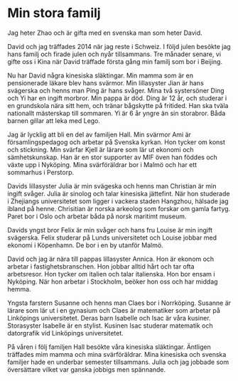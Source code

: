 # Min stora familj

Jag heter Zhao och är gifta med en svenska man som heter David.

David och jag träffades 2014 när jag reste i Schweiz. I följd julen besökte jag hans familj och firade julen och nyår tillsammans. Tre månader senare, vi gifte oss i Kina när David träffade första gång min familj som bor i Beijing.

Nu har David några kinesiska släktingar. Min mamma som är en pensionerade läkare blev hans svärmor. Min lillasyster Jian är hans svägerska och henns man Ping är hans svåger. Mina två systersöner Ding och Yi har en ingift morbror. Min pappa är död. Ding är 12 år, och studerar i en grundskola nära sitt hem, och tränar bågskytte på fritided. Han ska tväla nationallt mästerskap till sommaren. Yi är 6 år yngre än sin storabror. Båda barnen gillar att leka med Lego.   

Jag är lycklig att bli en del av familjen Hall. Min svärmor Ami är församlingspedagog och arbetar på Svenska kyrkan. Hon tycker om konst och stickning. Min svärfar Kjell är lärare som lär ut ekonomi och sämhetskunskap. Han är en stor supporter av MIF öven han föddes och växte upp i Nyköping. Mina svärföräldrar bor i Malmö och har ett sommarhus i Perstorp.

Davids lillasyster Julia är min svägeska och henns man Christian är min ingift svåger. Julia är sinolog och talar kinesiska jättefint. När hon studerade i Zhejiangs universitetet som ligger i vackera staden Hangzhou, hälsade jag ibland på henne. Chrisitian är norska arkeolog som forskar om gamla fartyg. Paret bor i Oslo och arbetar båda på norsk maritimt museum.

Davids yngst bror Felix är min svåger och hans fru Louise är min ingift svägerska. Felix studerar på Lunds universitetet och Louise jobbar med ekonomi i Köpenhamn. De bor i en by utanför Malmö.

David och jag är nära till pappas lillasyster Annica. Hon är ekonom och arbetar i fastighetsbranschen. Hon jobbar alltid hårt och tar ofta arbetsresor. Hon tycker om italien och talar italienska. Hon bor ensam i Nyköping. När hon arbetar i Stockholm, beöker hon oss och har middag hemma. 

Yngsta farstern Susanne och henns man Claes bor i Norrköping. Susanne är lärare som lär ut i en gynasium och Claes är matematiker som arbetar på Linköpings universitetet. Deras barn Isabelle och Isac är våra kusiner. Storasyster Isabelle är en stylist. Kusinen Isac studerar matematik och datorgrafik vid Linköpings universitetet.

På våren i följ familjen Hall besökte våra kinesiska släktingar. Äntligen träffades mim mamma och mina svärföräldrar. Mina kinesiska och svenska familjer hade en underbar semester tillsammans. Julia och jag jobbade som översättare vilket var ganska jobbigs men spännande. 
